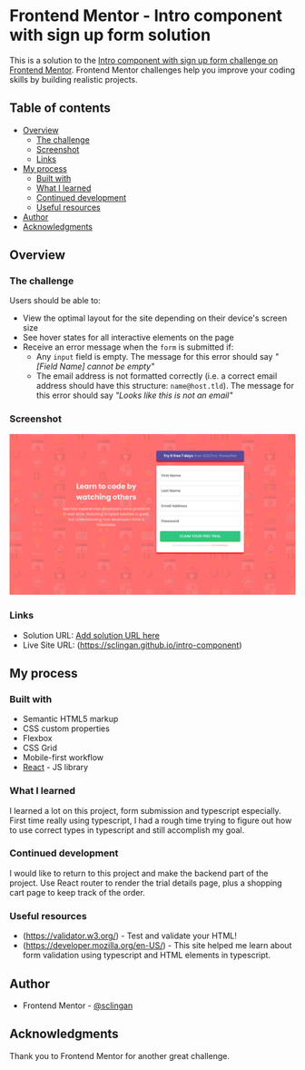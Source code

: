 # Frontend Mentor - Intro component with sign up form solution

This is a solution to the [Intro component with sign up form challenge on Frontend Mentor](https://www.frontendmentor.io/challenges/intro-component-with-signup-form-5cf91bd49edda32581d28fd1). Frontend Mentor challenges help you improve your coding skills by building realistic projects. 

## Table of contents

- [Overview](#overview)
  - [The challenge](#the-challenge)
  - [Screenshot](#screenshot)
  - [Links](#links)
- [My process](#my-process)
  - [Built with](#built-with)
  - [What I learned](#what-i-learned)
  - [Continued development](#continued-development)
  - [Useful resources](#useful-resources)
- [Author](#author)
- [Acknowledgments](#acknowledgments)


## Overview

### The challenge

Users should be able to:

- View the optimal layout for the site depending on their device's screen size
- See hover states for all interactive elements on the page
- Receive an error message when the `form` is submitted if:
  - Any `input` field is empty. The message for this error should say *"[Field Name] cannot be empty"*
  - The email address is not formatted correctly (i.e. a correct email address should have this structure: `name@host.tld`). The message for this error should say *"Looks like this is not an email"*

### Screenshot

![](./public/images/screenshot.png)





### Links

- Solution URL: [Add solution URL here](https://your-solution-url.com)
- Live Site URL: (https://sclingan.github.io/intro-component)

## My process

### Built with

- Semantic HTML5 markup
- CSS custom properties
- Flexbox
- CSS Grid
- Mobile-first workflow
- [React](https://reactjs.org/) - JS library


### What I learned

I learned a lot on this project, form submission and typescript especially. First time really using typescript,
I had a rough time trying to figure out how to use correct
types in typescript and still accomplish my goal.




### Continued development

I would like to return to this project and make the backend part of the project. Use React router to render the trial details page, plus a shopping cart page to keep track of the 
order.

### Useful resources

- (https://validator.w3.org/) - Test and validate your HTML!
- (https://developer.mozilla.org/en-US/) - This site helped me learn about form validation using typescript and HTML elements in typescript.


## Author

- Frontend Mentor - [@sclingan](https://www.frontendmentor.io/profile/sclingan)


## Acknowledgments

Thank you to Frontend Mentor for another great challenge.
